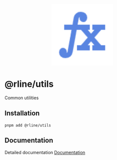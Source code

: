 <div align="center">
  <img src="https://raw.githubusercontent.com/rbrightline/common/refs/heads/main/libs/utils/favicon.png" alt="Logo" width="200"/>
</div>

# @rline/utils

Common utilities

## Installation

```shell
pnpm add @rline/utils
```

## Documentation

Detailed documentation [Documentation](https://rbrightline.github.io/common/utils/)
